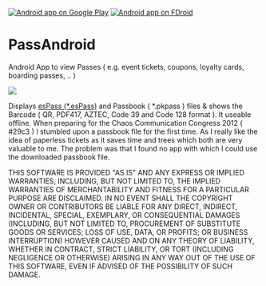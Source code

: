 [![Android app on Google Play](http://ligi.de/img/play_badge.png)](https://play.google.com/store/apps/details?id=org.ligi.passandroid)
[![Android app on FDroid](http://ligi.de/img/fdroid_badge.png)](https://f-droid.org/repository/browse/?fdid=org.ligi.passandroid)

PassAndroid
===========

Android App to view Passes ( e.g. event tickets, coupons, loyalty cards, boarding passes, .. )

<img src="http://ligi.de/img/passandroid_screenshots.png"/>

Displays [esPass (*.esPass)](http://espass.it) and Passbook ( *.pkpass ) files & shows the Barcode ( QR, PDF417, AZTEC, Code 39 and Code 128 format ). It useable offline.
When preparing for the Chaos Communication Congress 2012 ( #29c3 ) I stumbled upon a passbook file for the first time. As I really like the idea of paperless tickets as it saves time and trees which both are very valuable to me. The problem was that I found no app with which I could use the downloaded passbook file.

THIS SOFTWARE IS PROVIDED "AS IS" AND ANY EXPRESS OR IMPLIED WARRANTIES, INCLUDING, BUT NOT LIMITED TO, THE IMPLIED 
WARRANTIES OF MERCHANTABILITY AND FITNESS FOR A PARTICULAR PURPOSE ARE DISCLAIMED. IN NO EVENT SHALL THE COPYRIGHT OWNER OR CONTRIBUTORS BE LIABLE FOR ANY DIRECT, INDIRECT, INCIDENTAL, SPECIAL, EXEMPLARY, OR CONSEQUENTIAL DAMAGES (INCLUDING, BUT 
NOT LIMITED TO, PROCUREMENT OF SUBSTITUTE GOODS OR SERVICES; LOSS OF USE, DATA, OR 
PROFITS; OR BUSINESS INTERRUPTION) HOWEVER CAUSED AND ON ANY THEORY OF LIABILITY, 
WHETHER IN CONTRACT, STRICT LIABILITY, OR TORT (INCLUDING NEGLIGENCE OR OTHERWISE) ARISING IN ANY WAY OUT OF THE USE OF THIS SOFTWARE, EVEN IF ADVISED OF THE POSSIBILITY OF SUCH DAMAGE.

